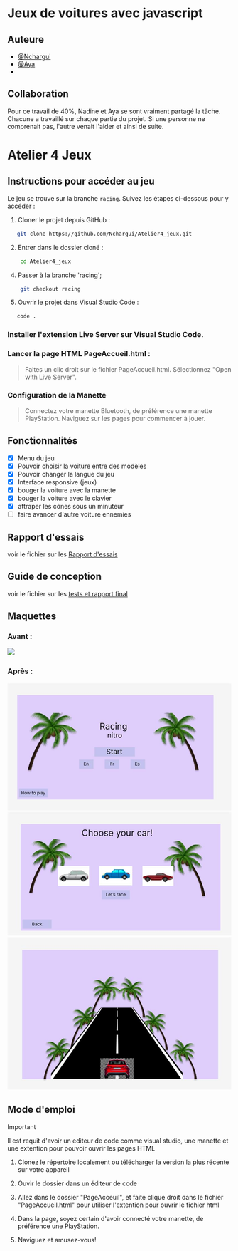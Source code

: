# Jeux de voitures avec javascript

## Auteure
- [@Nchargui](https://github.com/Nchargui)
- [@Aya](https://github.com/AyaIssa1)
- 
## Collaboration
Pour ce travail de 40%, Nadine et Aya se sont vraiment partagé la tâche. Chacune a travaillé sur chaque partie du projet. Si une personne ne comprenait pas, l'autre venait l'aider et ainsi de suite.

# Atelier 4 Jeux
## Instructions pour accéder au jeu

Le jeu se trouve sur la branche `racing`. Suivez les étapes ci-dessous pour y accéder :

1. Cloner le projet depuis GitHub :
```sh
   git clone https://github.com/Nchargui/Atelier4_jeux.git
```
2. Entrer dans le dossier cloné :
```sh
    cd Atelier4_jeux
```
4. Passer à la branche 'racing';
```sh
    git checkout racing
```
5. Ouvrir le projet dans Visual Studio Code :
```sh
   code .
```

### Installer l'extension Live Server sur Visual Studio Code.
### Lancer la page HTML PageAccueil.html :

> Faites un clic droit sur le fichier PageAccueil.html.
> Sélectionnez "Open with Live Server".

### Configuration de la Manette
>  Connectez votre manette Bluetooth, de préférence une manette PlayStation.
>  Naviguez sur les pages pour commencer à jouer.
  
## Fonctionnalités
- [x] Menu du jeu
- [x] Pouvoir choisir la voiture entre des modèles
- [x] Pouvoir changer la langue du jeu
- [x] Interface responsive (jeux)
- [x] bouger la voiture avec la manette
- [x] bouger la voiture avec le clavier
- [x] attraper les cônes sous un minuteur
- [ ] faire avancer d'autre voiture ennemies

## Rapport d'essais 
voir le fichier sur les [Rapport d'essais](https://github.com/guettafa/ChromeCast/tree/Atelier3_2283110/Tests_RapportFinale)

## Guide de conception
voir le fichier sur les [tests et rapport final](https://github.com/Nchargui/Atelier4_jeux/tree/main/Maquette_GuideConception/GuideDeConception)

## Maquettes

### Avant : 
![](Maquette_GuideConception/Maquettes1.jpg)

### Après : 
![](Maquette_GuideConception/Maquette2/Maquette2_1.jpg)
![](Maquette_GuideConception/Maquette2/Maquette2_2.jpg)
![](Maquette_GuideConception/Maquette2/Maquette2_3.jpg)




## Mode d'emploi
> [!IMPORTANT]
> Il est requit d'avoir un editeur de code comme visual studio, une manette et une extention pour pouvoir ouvrir les pages HTML

1) Clonez le répertoire localement ou télécharger la version la plus récente sur votre appareil

2) Ouvir le dossier dans un éditeur de code

3) Allez dans le dossier "PageAcceuil",  et faite clique droit dans le fichier "PageAccueil.html" pour utiliser l'extention pour ouvrir le fichier html

4) Dans la page, soyez certain d'avoir connecté votre manette, de préférence une PlayStation.

5) Naviguez et amusez-vous!



